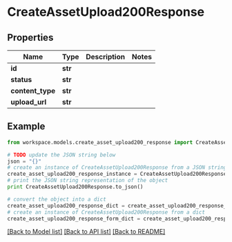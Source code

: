 # CreateAssetUpload200Response


## Properties
Name | Type | Description | Notes
------------ | ------------- | ------------- | -------------
**id** | **str** |  | 
**status** | **str** |  | 
**content_type** | **str** |  | 
**upload_url** | **str** |  | 

## Example

```python
from workspace.models.create_asset_upload200_response import CreateAssetUpload200Response

# TODO update the JSON string below
json = "{}"
# create an instance of CreateAssetUpload200Response from a JSON string
create_asset_upload200_response_instance = CreateAssetUpload200Response.from_json(json)
# print the JSON string representation of the object
print CreateAssetUpload200Response.to_json()

# convert the object into a dict
create_asset_upload200_response_dict = create_asset_upload200_response_instance.to_dict()
# create an instance of CreateAssetUpload200Response from a dict
create_asset_upload200_response_form_dict = create_asset_upload200_response.from_dict(create_asset_upload200_response_dict)
```
[[Back to Model list]](../README.md#documentation-for-models) [[Back to API list]](../README.md#documentation-for-api-endpoints) [[Back to README]](../README.md)


